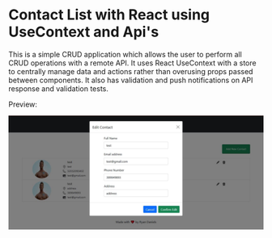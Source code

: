 # Contact List with React using UseContext and Api's

This is a simple CRUD application which allows the user to perform all CRUD operations with a remote API. It uses React UseContext with a store to centrally manage data and actions rather than overusing props passed between components. It also has validation and push notifications on API response and validation tests.

Preview:

<img src="preview.JPG" alt="preview for contact list">
